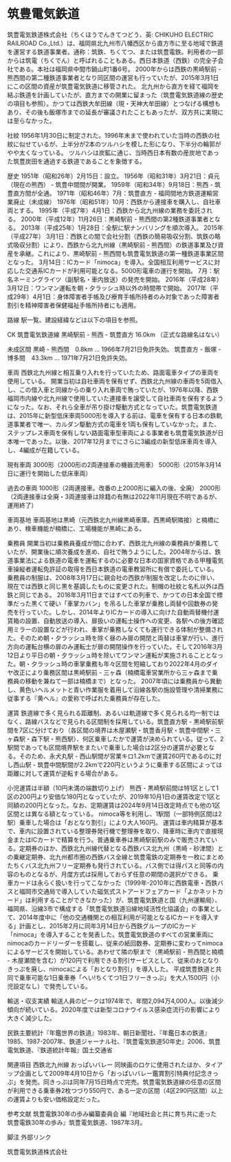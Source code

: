 # 筑豊電気鉄道

筑豊電気鉄道株式会社（ちくほうでんきてつどう、英: CHIKUHO ELECTRIC RAILROAD Co.,Ltd.）は、福岡県北九州市八幡西区から直方市に至る地域で鉄道を運営する鉄道事業者。通称：筑鉄、ちくてつ、または筑豊電鉄。利用者の一部からは筑電（ちくでん）と呼ばれることもある。西日本鉄道（西鉄）の完全子会社である。本社は福岡県中間市鍋山町1番6号。
2000年からは西鉄の黒崎駅前 - 熊西間の第二種鉄道事業者となり同区間の運営も行っていたが、2015年3月1日にこの区間の資産が筑豊電気鉄道に移管された。
北九州から直方を経て福岡を結ぶ鉄道を計画していたが、直方までの開業に留まった（筑豊電気鉄道線の歴史の項目も参照）。かつては西鉄大牟田線（現・天神大牟田線）とつなげる構想もあり、その後も飯塚市までの延長が審議されたこともあったが、双方共に実現には至らなかった。

社紋
1956年1月30日に制定された。1996年末まで使われていた当時の西鉄の社紋に似せているが、上半分が2本のツルハシを模した形になり、下半分の輪郭がやや太くなっている。
ツルハシは炭鉱に通じ、当時西日本有数の産炭地であった筑豊炭田を通過する鉄道であることを象徴する。

歴史
1951年（昭和26年）2月15日：設立。
1956年（昭和31年）3月21日：貞元（現在の熊西） - 筑豊中間間が開業。
1959年（昭和34年）9月18日：熊西 - 筑豊直方間が全通。
1971年（昭和46年）7月：筑豊直方 - 福岡間地方鉄道運輸営業廃止（未成線）
1976年（昭和51年）10月：西鉄から連接車を購入し、自社車両とする。
1995年（平成7年）4月1日：西鉄から北九州線の業務を委託される。
2000年（平成12年）11月26日：黒崎駅前 - 熊西間の第2種鉄道事業者となる。
2013年（平成25年）1月28日：全駅に駅ナンバリングを順次導入。
2015年（平成27年）
3月1日：西鉄との間で会社分割（西鉄の簡易吸収分割、筑鉄の略式吸収分割）により、西鉄から北九州線（黒崎駅前 - 熊西間）の鉄道事業及び資産を承継。これにより、黒崎駅前 - 熊西間も筑豊電気鉄道の第一種鉄道事業区間となった。
3月14日：ICカード「nimoca」を導入。全国相互利用サービスに対応した交通系ICカードが利用可能となる。5000形電車の運行を開始。
7月：駅名ネーミングライツ（副駅名・車内放送）の発売を開始。
2016年（平成28年）3月12日：ワンマン運転を朝・夕ラッシュ時以外の時間帯で開始。
2017年（平成29年）4月1日：身体障害者手帳及び療育手帳所持者のみ対象であった障害者割引を精神障害者保健福祉手帳所持者にも適用。

路線
駅一覧、建設経緯などは以下の項目を参照。

CK 筑豊電気鉄道線 黒崎駅前 - 熊西 - 筑豊直方 16.0km （正式な路線名はない）

未成区間
黒崎 - 熊西間　0.8km … 1966年7月21日免許失効。
筑豊直方 - 飯塚 - 博多間　43.3km … 1971年7月21日免許失効。

車両
西鉄北九州線と相互乗り入れを行っていたため、路面電車タイプの車両を使用している。
開業当初は自社車両を保有せず、西鉄北九州線の車両を5両借入し、この借入車と同線からの乗り入れ車両で賄っていたが、1976年以降、西鉄福岡市内線や北九州線で使用していた連接車を譲受して自社車両を保有するようになった。なお、それら全車が吊り掛け駆動方式となっていた。筑豊電気鉄道は、2015年に新型低床車両5000形を導入する前は、電車を保有する日本の鉄軌道事業者で唯一、カルダン駆動方式の電車を1両も保有していなかった。また、ステップレス車両を保有しない路面電車型車両による事業者も筑豊電気鉄道が日本唯一であった。以後、2017年12月までにさらに3編成の新型低床車両を導入し、4編成が在籍している。

現有車両
3000形（2000形の2両連接車の機器流用車）
5000形（2015年3月14日に運行を開始した低床車両）

過去の車両
1000形（2両連接車。改番の上2000形に編入の後、全廃）
2000形（2両連接車は全廃・3両連接車は除籍の有無は2022年11月現在不明であるが、運用終了）

車両基地
車両基地は黒崎（元西鉄北九州線黒崎車庫。西黒崎駅隣接）と楠橋にあり、検車機能が楠橋に、工場機能が黒崎にある。

乗務員
開業当初は乗務員養成が間に合わず、西鉄北九州線の乗務員が乗務していたが、開業後に順次養成を進め、自社で賄うようにした。2004年からは、鉄道事業法による鉄道の電車を運転するのに必要な日本の国家資格である甲種電気車操縦者運転免許証の取得を西日本鉄道の電車教習所に有償で委託している。
乗務員の制服は、2008年3月17日に親会社の西鉄が制服を改定したのに伴い、現在では西鉄と同じ黒を基調したものに変更された。制帽の社紋と名札以外は西鉄と同じである。
2016年3月11日まではすべての列車で、かつての日本全国で標準だった黒くて硬い「車掌カバン」を吊るした車掌が乗務し両替や回数券の発売を行っていた。しかし、2014年よりICカードの導入に向けた自動両替機付運賃箱の設置、自動放送の導入、扉扱いの運転士操作への変更、各駅への後方確認用ミラーの設置などが行われ、車掌が乗務しなくても運行できる体制が整備された。そのため朝・夕ラッシュ時を除く昼のみ扉の開閉と両替は車掌が行い、進行方向の運転台横の扉のみ運転士が扉の開閉操作を行っていた。そして2016年3月12日より平日の朝・夕ラッシュ時を除いてワンマン運転が実施されることとなった。朝・夕ラッシュ時の車掌乗務も年々区間を短縮しており2022年4月のダイヤ改正により乗務区間は黒崎駅前 - 三ヶ森（楠橋電車営業所から三ヶ森まで乗務員の移動を兼ねて一部は楠橋まで）となった。
2007年頃には乗務員から異動し、黄色いヘルメットと青い作業服を着用して沿線各駅の施設管理や清掃業務に従事する『黄ヘル』の愛称で呼ばれた乗務員が存在した。

運賃
鉄道線で多く見られる距離制、あるいは軌道線で多く見られる均一制ではなく、路線バスなどで見られる区間制を採用している。筑豊直方駅 - 黒崎駅前駅間を7区に分けており（各区間の境界は木屋瀬駅・筑豊香月駅・筑豊中間駅・三ヶ森駅・森下駅・熊西駅）、何区乗車したかで運賃が決められている。従って、2駅間であっても区間境界駅をまたいで乗車した場合は2区分の運賃が必要となる。そのため、永犬丸駅 - 西山駅間が営業キロ1.2kmで運賃260円であるのに対し西山駅 - 筑豊中間駅間が2.2kmで220円というように乗車する区間によっては距離に対して運賃が逆転する場合がある。

小児運賃は半額（10円未満の端数切り上げ）
熊西 - 黒崎駅前間は特1区として1区の200円より安価な180円となっていたが、2019年10月1日の運賃改定で1区と同額の200円となった。なお、定期運賃は2024年9月14日改定時点でも他の1区区間とは異なる額となっている。
nimoca等を利用し、1駅間（一部特例区間は2駅）乗車した場合は「おとなり割引」により大人160円。
運賃は車内精算が基本で、車内に設置されている整理券発行機で整理券を取り、降車時に車内で直接現金またはICカードで精算を行う。普通乗車券は黒崎駅前駅のみで販売されている。定期券のほか、西鉄北九州線代替となる西鉄バス北九州（黒崎 - 砂津間）との乗継定期券、北九州都市圏の西鉄バス全線と筑豊電鉄の定期券を一枚にまとめたちくバス北九州フリー定期券も発行されている。バス側では得パスと同等の内容のものとなるが、月度方式は採用しておらず任意の期間の選択ができる。
乗車カードは永らく扱いを行ってこなかった（1999年-2010年に西鉄電車・西鉄バスと福岡市交通局で導入していた磁気式ストアードフェアカード「よかネットカード」は利用することができなかった）が、筑豊電気鉄道と国（九州運輸局）、福岡県、沿線3市で構成する「筑豊電気鉄道沿線地域活性化協議会」の事業として、2014年度中に「他の交通機関との相互利用が可能となるICカードを導入する」計画とし、2015年2月に同年3月14日から西鉄グループのICカード「nimoca」を導入することを発表した。筑豊電気鉄道のすべての営業車両にnimocaのカードリーダーを搭載し、従来の紙回数券、定期券に変わってnimocaによるサービスを開始している。あわせて隣の駅まで（黒崎駅前 - 熊西間と楠橋 - 木屋瀬間を含む）が120円で利用できる割引サービスとして、従来のおとなりきっぷを廃し、nimocaによる「おとなり割引」を導入した。
平成筑豊鉄道と共同で乗車可能な1日乗車券「へい!ちくてつ1日フリーきっぷ」を大人1500円（小児設定なし）で発売している。

輸送・収支実績
輸送人員のピークは1974年で、年間2,094万4,000人。以後減少傾向が続いている。2020年度では新型コロナウイルス感染症流行の影響により大きく減少した。

民鉄主要統計『年鑑世界の鉄道』1983年、朝日新聞社、『年鑑日本の鉄道』1985、1987-2007年、鉄道ジャーナル社、『筑豊電気鉄道50年史』2006、筑豊電気鉄道、『鉄道統計年報』国土交通省

関連項目
西鉄北九州線
おっぱいバレー
同映画のロケに使用されたほか、タイアップ企画として2009年4月10日から「おっぱいバレー鑑賞割引特典付記念きっぷ」を発売。同きっぷは同年7月15日時点で完売。筑豊電気鉄道線の任意の区間が利用できる乗車券2枚つづり550円で、ある一定の区間（4区290円区間）以上の運賃よりも安い価格設定だった。

参考文献
筑豊電鉄30年の歩み編纂委員会 編『地域社会と共に育ち共に走った 筑豊電鉄30年の歩み』筑豊電気鉄道、1987年3月。

脚注
外部リンク

筑豊電気鉄道株式会社